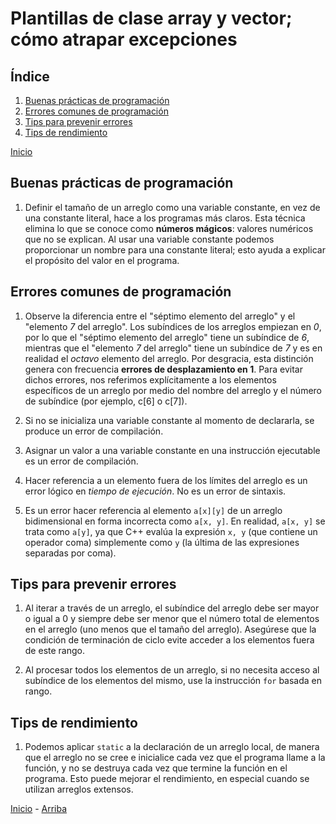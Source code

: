 # Plantillas de clase **array** y **vector**; cómo atrapar excepciones

<a id="index"></a>

## Índice

1. [Buenas prácticas de programación](#section-1)
1. [Errores comunes de programación](#section-2)
1. [Tips para prevenir errores](#section-3)
1. [Tips de rendimiento](#section-4)

[Inicio][Home]

<a id="section-1"></a>

## Buenas prácticas de programación

1. Definir el tamaño de un arreglo como una variable constante, en vez de una constante literal, hace a los programas más claros. Esta técnica elimina lo que se conoce como **números mágicos**: valores numéricos que no se explican. Al usar una variable constante podemos proporcionar un nombre para una constante literal; esto ayuda a explicar el propósito del valor en el programa.

<a id="section-2"></a>

## Errores comunes de programación

1. Observe la diferencia entre el "séptimo elemento del arreglo" y el "elemento *7* del arreglo". Los subíndices de los arreglos empiezan en *0*, por lo que el "séptimo elemento del arreglo" tiene un subíndice de *6*, mientras que el "elemento *7* del arreglo" tiene un subíndice de *7* y es en realidad el *octavo* elemento del arreglo. Por desgracia, esta distinción genera con frecuencia **errores de desplazamiento en 1**. Para evitar dichos errores, nos referimos explícitamente a los elementos específicos de un arreglo por medio del nombre del arreglo y el número de subíndice (por ejemplo, c[6] o c[7]).

1. Si no se inicializa una variable constante al momento de declararla, se produce un error de compilación.

1. Asignar un valor a una variable constante en una instrucción ejecutable es un error de compilación.

1. Hacer referencia a un elemento fuera de los límites del arreglo es un error lógico en *tiempo de ejecución*. No es un error de sintaxis.

1. Es un error hacer referencia al elemento `a[x][y]` de un arreglo bidimensional en forma incorrecta como `a[x, y]`. En realidad, `a[x, y]` se trata como `a[y]`, ya que C++ evalúa la expresión `x, y` (que contiene un operador coma) simplemente como `y` (la última de las expresiones separadas por coma).

<a id="section-3"></a>

## Tips para prevenir errores

1. Al iterar a través de un arreglo, el subíndice del arreglo debe ser mayor o igual a 0 y siempre debe ser menor que el número total de elementos en el arreglo (uno menos que el tamaño del arreglo). Asegúrese que la condición de terminación de ciclo evite acceder a los elementos fuera de este rango.

1. Al procesar todos los elementos de un arreglo, si no necesita acceso al subíndice de los elementos del mismo, use la instrucción `for` basada en rango.

<a id="section-4"></a>

## Tips de rendimiento

1. Podemos aplicar `static` a la declaración de un arreglo local, de manera que el arreglo no se cree e inicialice cada vez que el programa llame a la función, y no se destruya cada vez que termine la función en el programa. Esto puede mejorar el rendimiento, en especial cuando se utilizan arreglos extensos.

[Inicio][Home] - [Arriba][Index]

[Home]: ../README.md
[Index]: #index
